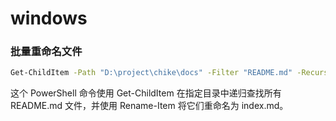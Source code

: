 # windows

### 批量重命名文件

```sh
Get-ChildItem -Path "D:\project\chike\docs" -Filter "README.md" -Recurse | Rename-Item -NewName { $_.Name -replace 'README.md','index.md' }
```

这个 PowerShell 命令使用 Get-ChildItem 在指定目录中递归查找所有 README.md 文件，并使用 Rename-Item 将它们重命名为 index.md。
